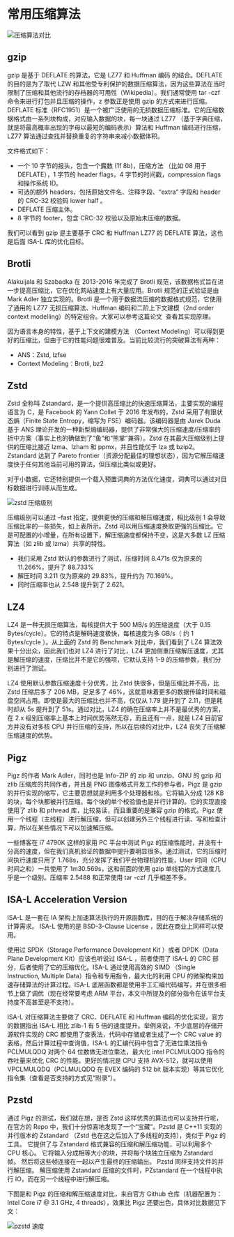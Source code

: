 # 常用压缩算法

![压缩算法对比](https://pic.imgdb.cn/item/63a2c056b1fccdcd369717f8.jpg)

## gzip

gzip 是基于 DEFLATE 的算法，它是 LZ77 和 Huffman 编码 的结合。DEFLATE 的目的是为了取代 LZW 和其他受专利保护的数据压缩算法，因为这些算法在当时限制了压缩和其他流行的存档器的可用性（Wikipedia）。我们通常使用 tar -czf 命令来进行打包并且压缩的操作，z 参数正是使用 gzip 的方式来进行压缩。DEFLATE 标准（RFC1951）是一个被广泛使用的无损数据压缩标准。它的压缩数据格式由一系列块构成，对应输入数据的块，每一块通过 LZ77 （基于字典压缩，就是将最高概率出现的字母以最短的编码表示）算法和 Huffman 编码进行压缩，LZ77 算法通过查找并替换重复的字符串来减小数据体积。

文件格式如下：

- 一个 10 字节的报头，包含一个魔数 (1f 8b)，压缩方法 （比如 08 用于 DEFLATE），1 字节的 header flags，4 字节的时间戳，compression flags 和操作系统 ID。
- 可选的额外 headers，包括原始文件名、注释字段、“extra” 字段和 header 的 CRC-32 校验码 lower half 。
- DEFLATE 压缩主体。
- 8 字节的 footer，包含 CRC-32 校验以及原始未压缩的数据。

我们可以看到 gzip 是主要基于 CRC 和 Huffman LZ77 的 DEFLATE 算法，这也是后面 ISA-L 库的优化目标。

## Brotli

Alakuijala 和 Szabadka 在 2013-2016 年完成了 Brotli 规范，该数据格式旨在进一步提高压缩比，它在优化网站速度上有大量应用。Brotli 规范的正式验证是由 Mark Adler 独立实现的。Brotli 是一个用于数据流压缩的数据格式规范，它使用了通用的 LZ77 无损压缩算法、Huffman 编码和二阶上下文建模（2nd order context modelling）的特定组合。大家可以参考这篇论文 ​ 查看其实现原理。

因为语言本身的特性，基于上下文的建模方法 （Context Modeling）可以得到更好的压缩比，但由于它的性能问题很难普及。当前比较流行的突破算法有两种：

- ANS：Zstd, lzfse
- Context Modeling：Brotli, bz2

## Zstd

Zstd 全称叫 Zstandard，是一个提供高压缩比的快速压缩算法，主要实现的编程语言为 C，是 Facebook 的 Yann Collet 于 2016 年发布的，Zstd 采用了有限状态熵（Finite State Entropy，缩写为 FSE）编码器。该编码器是由 Jarek Duda 基于 ANS 理论开发的一种新型熵编码器，提供了非常强大的压缩速度/压缩率的折中方案（事实上也的确做到了“鱼”和“熊掌”兼得）。Zstd 在其最大压缩级别上提供的压缩比接近 lzma、lzham 和 ppmx，并且性能优于 lza 或 bzip2。Zstandard 达到了 Pareto frontier（资源分配最佳的理想状态），因为它解压缩速度快于任何其他当前可用的算法，但压缩比类似或更好。

对于小数据，它还特别提供一个载入预置词典的方法优化速度，词典可以通过对目标数据进行训练从而生成。

![zstd 压缩级别](https://pic.imgdb.cn/item/63a2bef6b1fccdcd36938d0d.jpg)

压缩级别可以通过 –fast 指定，提供更快的压缩和解压缩速度，相比级别 1 会导致压缩比率的一些损失，如上表所示。Zstd 可以用压缩速度换取更强的压缩比。它是可配置的小增量，在所有设置下，解压缩速度都保持不变，这是大多数 LZ 压缩算法（如 zlib 或 lzma）共享的特性。

- 我们采用 Zstd 默认的参数进行了测试，压缩时间 8.471s 仅为原来的 11.266%，提升了 88.733%
- 解压时间 3.211 仅为原来的 29.83%，提升约为 70.169%。
- 同时压缩率也从 2.548 提升到了 2.621。

## LZ4

LZ4 是一种无损压缩算法，每核提供大于 500 MB/s 的压缩速度（大于 0.15 Bytes/cycle）。它的特点是解码速度极快，每核速度为多 GB/s（ 约 1 Bytes/cycle ）。从上面的 Zstd 的 Benchmark 对比中，我们看到了 LZ4 算法效果十分出众，因此我们也对 LZ4 进行了对比，LZ4 更加侧重压缩解压速度，尤其是解压缩的速度，压缩比并不是它的强项，它默认支持 1-9 的压缩参数，我们分别进行了测试。

LZ4 使用默认参数压缩速度十分优秀，比 Zstd 快很多，但是压缩比并不高，比 Zstd 压缩后多了 206 MB，足足多了 46%，这就意味着更多的数据传输时间和磁盘空间占用。即使是最大的压缩比也并不高，仅仅从 1.79 提升到了 2.11，但是耗时却从 5s 提升到了 51s。通过对比，LZ4 的确在压缩率上并不是最优秀的方案，在 2.x 级别压缩率上基本上时间优势荡然无存，而且还有一点，就是 LZ4 目前官方并没有对多核 CPU 并行压缩的支持，所以在后续的对比中，LZ4 丧失了压缩解压缩速度的优势。

## Pigz

Pigz 的作者 Mark Adler，同时也是 Info-ZIP 的 zip 和 unzip、GNU 的 gzip 和 zlib 压缩库的共同作者，并且是 PNG 图像格式开发工作的参与者。Pigz 是 gzip 的并行实现的缩写，它主要思想就是利用多个处理器和核。它将输入分成 128 KB 的块，每个块都被并行压缩。每个块的单个校验值也是并行计算的。它的实现直接使用了 zlib 和 pthread 库，比较易读，而且重要的是兼容 gzip 的格式。Pigz 使用一个线程（主线程）进行解压缩，但可以创建另外三个线程进行读、写和检查计算，所以在某些情况下可以加速解压缩。

一些博客在 i7 4790K 这样的家用 PC 平台中测试 Pigz 的压缩性能时，并没有十分高的速度，但在我们真机验证的数据中提升要明显很多。通过测试，它的压缩时间执行速度只用了 1.768s，充分发挥了我们平台物理机的性能，User 时间（CPU 时间之和）一共使用了 1m30.569s，这和前面的使用 gzip 单线程的方式速度几乎是一个级别。压缩率 2.5488 和正常使用 tar -czf 几乎相差不多。

## ISA-L Acceleration Version

ISA-L 是一套在 IA 架构上加速算法执行的开源函数库，目的在于解决存储系统的计算需求。 ISA-L 使用的是 BSD-3-Clause License ，因此在商业上同样可以使用。

使用过 SPDK（Storage Performance Development Kit ）或者 DPDK（Data Plane Development Kit）应该也听说过 ISA-L ，前者使用了 ISA-L 的 CRC 部分，后者使用了它的压缩优化。ISA-L 通过使用高效的 SIMD （Single Instruction, Multiple Data）指令和专用指令，最大化的利用 CPU 的微架构来加速存储算法的计算过程。ISA-L 底层函数都是使用手工汇编代码编写，并在很多细节上做了调优（现在经常要考虑 ARM 平台，本文中所提及的部分指令在该平台支持度不高甚至是不支持）。

ISA-L 对压缩算法主要做了 CRC、DEFLATE 和 Huffman 编码的优化实现，官方的数据指出 ISA-L 相比 zlib-1 有 5 倍的速度提升。举例来说，不少底层的存储开源软件实现的 CRC 都使用了查表法，代码中存储或者生成了一个 CRC value 的表格，然后计算过程中查询值，ISA-L 的汇编代码中包含了无进位乘法指令 PCLMULQDQ 对两个 64 位数做无进位乘法，最大化 intel PCLMULQDQ 指令的吞吐量来优化 CRC 的性能。更好的情况是 CPU 支持 AVX-512，就可以使用 VPCLMULQDQ（PCLMULQDQ 在 EVEX 编码的 512 bit 版本实现）等其它优化指令集（查看是否支持的方式见“附录”）。

## Pzstd

通过 Pigz 的测试，我们就在想，是否 Zstd 这样优秀的算法也可以支持并行呢，在官方的 Repo 中，我们十分惊喜地发现了一个“宝藏”。Pzstd 是 C++11 实现的并行版本的 Zstandard （Zstd 也在这之后加入了多线程的支持），类似于 Pigz 的工具。 它提供了与 Zstandard 格式兼容的压缩和解压缩功能，可以利用多个 CPU 核心。 它将输入分成相等大小的块，并将每个块独立压缩为 Zstandard 帧。 然后将这些帧连接在一起以产生最终的压缩输出。 Pzstd 同样支持文件的并行解压缩。 解压缩使用 Zstandard 压缩的文件时，PZstandard 在一个线程中执行 IO，而在另一个线程中进行解压缩。

下图是和 Pigz 的压缩和解压缩速度对比，来自官方 Github 仓库（机器配置为：Intel Core i7 @ 3.1 GHz, 4 threads），效果比 Pigz 还要出色，具体对比数据见下文：

![pzstd 速度](https://pic.imgdb.cn/item/63a2c040b1fccdcd3696f1ec.jpg)
